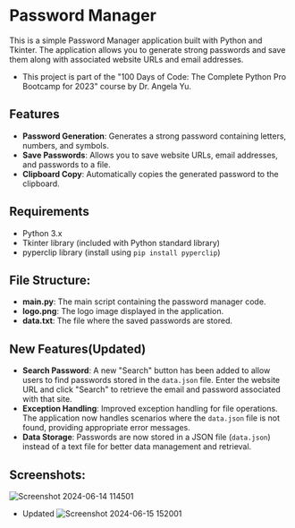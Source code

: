 # Password Manager

This is a simple Password Manager application built with Python and Tkinter. The application allows you to generate strong passwords and save them along with associated website URLs and email addresses.
- This project is part of the "100 Days of Code: The Complete Python Pro Bootcamp for 2023" course by Dr. Angela Yu.

## Features

- **Password Generation**: Generates a strong password containing letters, numbers, and symbols.
- **Save Passwords**: Allows you to save website URLs, email addresses, and passwords to a file.
- **Clipboard Copy**: Automatically copies the generated password to the clipboard.

## Requirements

- Python 3.x
- Tkinter library (included with Python standard library)
- pyperclip library (install using `pip install pyperclip`)

## File Structure:

- **main.py**: The main script containing the password manager code.
- **logo.png**: The logo image displayed in the application.
- **data.txt**: The file where the saved passwords are stored.

## New Features(Updated)

- **Search Password**: A new "Search" button has been added to allow users to find passwords stored in the `data.json` file. Enter the website URL and click "Search" to retrieve the email and password associated with that site.
- **Exception Handling**: Improved exception handling for file operations. The application now handles scenarios where the `data.json` file is not found, providing appropriate error messages.
- **Data Storage**: Passwords are now stored in a JSON file (`data.json`) instead of a text file for better data management and retrieval.
 


## Screenshots:

![Screenshot 2024-06-14 114501](https://github.com/Harsha0130/Password_Manager/assets/127675058/0b0f4279-0821-4aea-9847-f4fa3c87d77a)
- Updated
![Screenshot 2024-06-15 152001](https://github.com/Harsha0130/Password_Manager/assets/127675058/863c0187-3470-4934-be39-d36477cc1da3)
